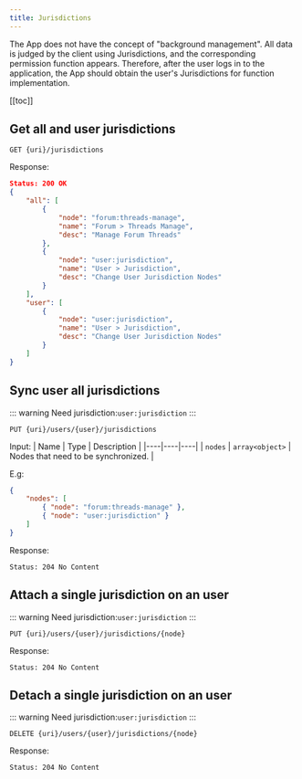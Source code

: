 ```yaml
---
title: Jurisdictions
---
```


The App does not have the concept of "background management". All data is judged by the client using Jurisdictions, and the corresponding permission function appears. Therefore, after the user logs in to the application, the App should obtain the user's Jurisdictions for function implementation.

[[toc]]

## Get all and user jurisdictions

```
GET {uri}/jurisdictions
```

Response:
```json
Status: 200 OK
{
    "all": [
        {
            "node": "forum:threads-manage",
            "name": "Forum > Threads Manage",
            "desc": "Manage Forum Threads"
        },
        {
            "node": "user:jurisdiction",
            "name": "User > Jurisdiction",
            "desc": "Change User Jurisdiction Nodes"
        }
    ],
    "user": [
        {
            "node": "user:jurisdiction",
            "name": "User > Jurisdiction",
            "desc": "Change User Jurisdiction Nodes"
        }
    ]
}
```

## Sync user all jurisdictions

::: warning
Need jurisdiction:`user:jurisdiction`
:::

```
PUT {uri}/users/{user}/jurisdictions
```

Input:
| Name | Type | Description |
|----|----|----|
| `nodes` | `array<object>` | Nodes that need to be synchronized. |

E.g:
```json
{
    "nodes": [
        { "node": "forum:threads-manage" },
        { "node": "user:jurisdiction" }
    ]
}
```

Response:
```
Status: 204 No Content
```

## Attach a single jurisdiction on an user

::: warning
Need jurisdiction:`user:jurisdiction`
:::

```
PUT {uri}/users/{user}/jurisdictions/{node}
```

Response:
```
Status: 204 No Content
```

## Detach a single jurisdiction on an user

::: warning
Need jurisdiction:`user:jurisdiction`
:::

```
DELETE {uri}/users/{user}/jurisdictions/{node}
```

Response:
```
Status: 204 No Content
```
